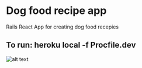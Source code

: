 
# Dog food recipe app

Rails React App for creating dog food recepies

## To run: heroku local -f Procfile.dev

![alt text](https://scontent-lhr3-1.xx.fbcdn.net/v/t1.15752-9/67500271_697326150708835_1162044096747929600_n.png?_nc_cat=108&_nc_oc=AQm5nKthckosf-ozA39BBQ1gL5mT8CJb7mDxQzhHC3T60ASN9prLXwTMyUFGzmz5RUbMfFXe6-dAkbWCNwp_64Hk&_nc_ht=scontent-lhr3-1.xx&oh=27d16e9a9fed52849590f67bd1492114&oe=5DB2382B)
